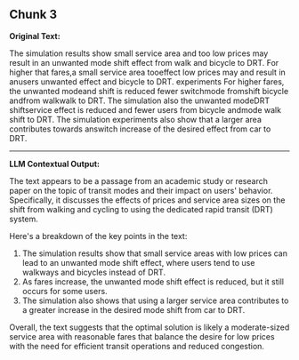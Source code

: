 ## Chunk 3

**Original Text:**

The
simulation
results
show
small service area and too low prices may result in an unwanted mode shift effect from walk and bicycle to DRT. For higher that
fares,a
small
service area
tooeffect
low prices
may and
result
in anusers
unwanted
effect
and bicycle
to DRT. experiments
For higher fares,
the
unwanted
modeand
shift
is reduced
fewer
switchmode
fromshift
bicycle
andfrom
walkwalk
to DRT. The simulation
also
the
unwanted
modeDRT
shiftservice
effect is
reduced
and fewer
users
from
bicycle
andmode
walk shift
to DRT. The
simulation
experiments also
show
that a larger
area
contributes
towards
answitch
increase
of the
desired
effect
from
car to DRT.

---

**LLM Contextual Output:**

The text appears to be a passage from an academic study or research paper on the topic of transit modes and their impact on users' behavior. Specifically, it discusses the effects of prices and service area sizes on the shift from walking and cycling to using the dedicated rapid transit (DRT) system.

Here's a breakdown of the key points in the text:

1. The simulation results show that small service areas with low prices can lead to an unwanted mode shift effect, where users tend to use walkways and bicycles instead of DRT.
2. As fares increase, the unwanted mode shift effect is reduced, but it still occurs for some users.
3. The simulation also shows that using a larger service area contributes to a greater increase in the desired mode shift from car to DRT.

Overall, the text suggests that the optimal solution is likely a moderate-sized service area with reasonable fares that balance the desire for low prices with the need for efficient transit operations and reduced congestion.
